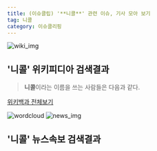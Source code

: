 ```yaml
---
title: (이슈클립) '**니콜**' 관련 이슈, 기사 모아 보기
tag: 니콜
category: 이슈클리핑
---
```

![wiki_img](https://user-images.githubusercontent.com/42597476/44503234-41136a80-a6d0-11e8-9071-6fc6418eafe4.png)
## **'**니콜**'** 위키피디아 검색결과
>**니콜**이라는 이름을 쓰는 사람들은 다음과 같다.

<a href="https://ko.wikipedia.org/wiki/니콜" target="_blank">위키백과 전체보기</a>

![wordcloud](https://s3.ap-northeast-2.amazonaws.com/lyrics101-wordcloud/2018-09-16-1537091363.png)
![news_img](https://user-images.githubusercontent.com/42597476/44507050-1206f400-a6e4-11e8-8d98-7ffbfebb353f.png)
## **'**니콜**'** 뉴스속보 검색결과

